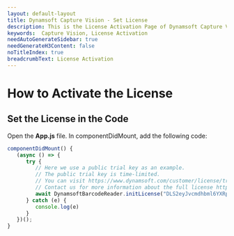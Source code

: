 ```yaml
---
layout: default-layout
title: Dynamsoft Capture Vision - Set License
description: This is the License Activation Page of Dynamsoft Capture Vision.
keywords:  Capture Vision, License Activation
needAutoGenerateSidebar: true
needGenerateH3Content: false
noTitleIndex: true
breadcrumbText: License Activation
---
```


# How to Activate the License

## Set the License in the Code

Open the **App.js** file. In componentDidMount, add the following code:

```js
componentDidMount() {
   (async () => {
      try {
         // Here we use a public trial key as an example.
         // The public trial key is time-limited.
         // You can visit https://www.dynamsoft.com/customer/license/trialLicense?utm_source=guide&product=dcv&package=rn to get a private trial license.
         // Contact us for more information about the full license https://www.dynamsoft.com/company/contact/?ver=latest
         await DynamsoftBarcodeReader.initLicense("DLS2eyJvcmdhbml6YXRpb25JRCI6IjIwMDAwMSJ9")
      } catch (e) {
         console.log(e)
      }
   })();
}
```
